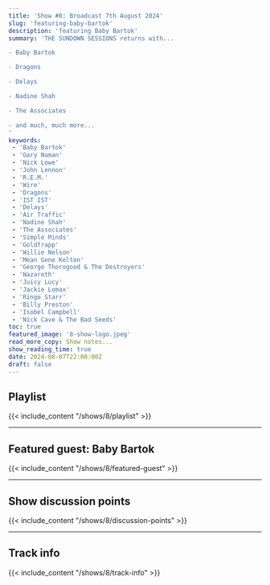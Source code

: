 ```yaml
---
title: 'Show #8: Broadcast 7th August 2024'
slug: 'featuring-baby-bartok'
description: 'featuring Baby Bartok'
summary: 'THE SUNDOWN SESSIONS returns with...

- Baby Bartok

- Dragons

- Delays

- Nadine Shah

- The Associates

- and much, much more...
'
keywords:
 - 'Baby Bartok'
 - 'Gary Numan'
 - 'Nick Lowe'
 - 'John Lennon'
 - 'R.E.M.'
 - 'Wire'
 - 'Dragons'
 - 'IST IST'
 - 'Delays'
 - 'Air Traffic'
 - 'Nadine Shah'
 - 'The Associates'
 - 'Simple Minds'
 - 'Goldfrapp'
 - 'Willie Nelson'
 - 'Mean Gene Kelton'
 - 'George Thorogood & The Destroyers'
 - 'Nazareth'
 - 'Juicy Lucy'
 - 'Jackie Lomax'
 - 'Ringo Starr'
 - 'Billy Preston'
 - 'Isobel Campbell'
 - 'Nick Cave & The Bad Seeds'
toc: true
featured_image: '8-show-logo.jpeg'
read_more_copy: Show notes...
show_reading_time: true
date: 2024-08-07T22:00:00Z
draft: false
---
```


## Playlist
{{< include_content "/shows/8/playlist" >}}

---

## Featured guest: Baby Bartok
{{< include_content "/shows/8/featured-guest" >}}

---

## Show discussion points
{{< include_content "/shows/8/discussion-points" >}}

---

## Track info
{{< include_content "/shows/8/track-info" >}}
